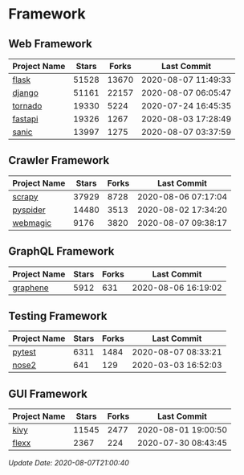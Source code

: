 # Framework

## Web Framework

| Project Name | Stars | Forks | Last Commit |
| ------------ | ----- | ----- | ----------- |
| [flask](https://github.com/pallets/flask) | 51528 | 13670 | 2020-08-07 11:49:33 |
| [django](https://github.com/django/django) | 51161 | 22157 | 2020-08-07 06:05:47 |
| [tornado](https://github.com/tornadoweb/tornado) | 19330 | 5224 | 2020-07-24 16:45:35 |
| [fastapi](https://github.com/tiangolo/fastapi) | 19326 | 1267 | 2020-08-03 17:28:49 |
| [sanic](https://github.com/huge-success/sanic) | 13997 | 1275 | 2020-08-07 03:37:59 |

## Crawler Framework

| Project Name | Stars | Forks | Last Commit |
| ------------ | ----- | ----- | ----------- |
| [scrapy](https://github.com/scrapy/scrapy) | 37929 | 8728 | 2020-08-06 07:17:04 |
| [pyspider](https://github.com/binux/pyspider) | 14480 | 3513 | 2020-08-02 17:34:20 |
| [webmagic](https://github.com/code4craft/webmagic) | 9176 | 3820 | 2020-08-07 09:38:17 |

## GraphQL Framework

| Project Name | Stars | Forks | Last Commit |
| ------------ | ----- | ----- | ----------- |
| [graphene](https://github.com/graphql-python/graphene) | 5912 | 631 | 2020-08-06 16:19:02 |

## Testing Framework

| Project Name | Stars | Forks | Last Commit |
| ------------ | ----- | ----- | ----------- |
| [pytest](https://github.com/pytest-dev/pytest) | 6311 | 1484 | 2020-08-07 08:33:21 |
| [nose2](https://github.com/nose-devs/nose2) | 641 | 129 | 2020-03-03 16:52:03 |

## GUI Framework

| Project Name | Stars | Forks | Last Commit |
| ------------ | ----- | ----- | ----------- |
| [kivy](https://github.com/kivy/kivy) | 11545 | 2477 | 2020-08-01 19:00:50 |
| [flexx](https://github.com/flexxui/flexx) | 2367 | 224 | 2020-07-30 08:43:45 |

*Update Date: 2020-08-07T21:00:40*